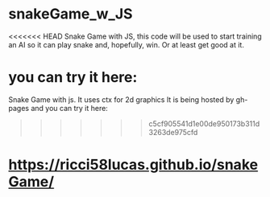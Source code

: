 # snakeGame_w_JS
<<<<<<< HEAD
Snake Game with JS, this code will be used to start training an AI so it can play snake and, hopefully, win. Or at least get good at it.

you can try it here: 
=======
Snake Game with js. It uses ctx for 2d graphics
It is being hosted by gh-pages and you can try it here: 
>>>>>>> c5cf905541d1e00de950173b311d3263de975cfd
# https://ricci58lucas.github.io/snakeGame/
